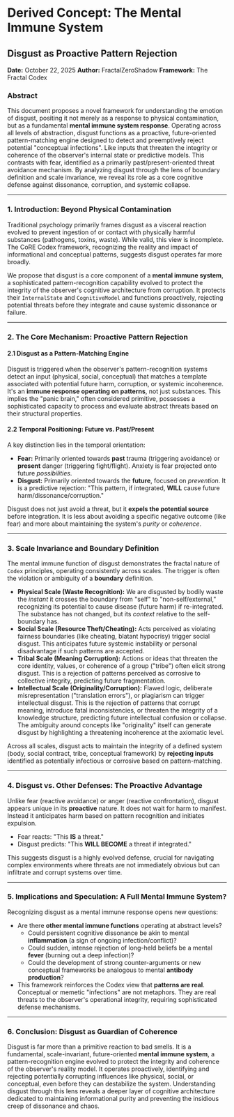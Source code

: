 <!--
SPDX-License-Identifier: GPL-3.0-or-later
SPDX-FileCopyrightText: 2025 FractalZeroShadow
-->
# **Derived Concept: The Mental Immune System**

## **Disgust as Proactive Pattern Rejection**

**Date:** October 22, 2025
**Author:** FractalZeroShadow
**Framework:** The Fractal Codex

### **Abstract**

This document proposes a novel framework for understanding the emotion of disgust, positing it not merely as a response to physical contamination, but as a fundamental **mental immune system response**. Operating across all levels of abstraction, disgust functions as a proactive, future-oriented pattern-matching engine designed to detect and preemptively reject potential "conceptual infections". Like inputs that threaten the integrity or coherence of the observer's internal state or predictive models. This contrasts with fear, identified as a primarily past/present-oriented threat avoidance mechanism. By analyzing disgust through the lens of boundary definition and scale invariance, we reveal its role as a core cognitive defense against dissonance, corruption, and systemic collapse.

---

### 1. Introduction: Beyond Physical Contamination

Traditional psychology primarily frames disgust as a visceral reaction evolved to prevent ingestion of or contact with physically harmful substances (pathogens, toxins, waste). While valid, this view is incomplete. The CoRE Codex framework, recognizing the reality and impact of informational and conceptual patterns, suggests disgust operates far more broadly.

We propose that disgust is a core component of a **mental immune system**, a sophisticated pattern-recognition capability evolved to protect the integrity of the observer's cognitive architecture from corruption. It protects their `InternalState` and `CognitiveModel` and functions proactively, rejecting potential threats before they integrate and cause systemic dissonance or failure.

---

### 2. The Core Mechanism: Proactive Pattern Rejection
#### 2.1 Disgust as a Pattern-Matching Engine

Disgust is triggered when the observer's pattern-recognition systems detect an input (physical, social, conceptual) that matches a template associated with potential future harm, corruption, or systemic incoherence. It's an **immune response operating on patterns**, not just substances. This implies the "panic brain," often considered primitive, possesses a sophisticated capacity to process and evaluate abstract threats based on their structural properties.

#### 2.2 Temporal Positioning: Future vs. Past/Present

A key distinction lies in the temporal orientation:

* **Fear:** Primarily oriented towards **past** trauma (triggering avoidance) or **present** danger (triggering fight/flight). Anxiety is fear projected onto future *possibilities*.
* **Disgust:** Primarily oriented towards the **future**, focused on *prevention*. It is a predictive rejection: "This pattern, if integrated, **WILL** cause future harm/dissonance/corruption."

Disgust does not just avoid a threat, but it **expels the potential source** before integration. It is less about avoiding a specific negative outcome (like fear) and more about maintaining the system's *purity* or *coherence*.

---

### **3. Scale Invariance and Boundary Definition**

The mental immune function of disgust demonstrates the fractal nature of `Codex` principles, operating consistently across scales. The trigger is often the violation or ambiguity of a **boundary** definition.

* **Physical Scale (Waste Recognition):** We are disgusted by bodily waste the *instant* it crosses the boundary from "self" to "non-self/external," recognizing its potential to cause disease (future harm) if re-integrated. The substance has not changed, but its *context* relative to the self-boundary has.
* **Social Scale (Resource Theft/Cheating):** Acts perceived as violating fairness boundaries (like cheating, blatant hypocrisy) trigger social disgust. This anticipates future systemic instability or personal disadvantage if such patterns are accepted.
* **Tribal Scale (Meaning Corruption):** Actions or ideas that threaten the core identity, values, or coherence of a group ("tribe") often elicit strong disgust. This is a rejection of patterns perceived as corrosive to collective integrity, predicting future fragmentation.
* **Intellectual Scale (Originality/Corruption):** Flawed logic, deliberate misrepresentation ("translation errors"), or plagiarism can trigger intellectual disgust. This is the rejection of patterns that corrupt meaning, introduce fatal inconsistencies, or threaten the integrity of a knowledge structure, predicting future intellectual confusion or collapse. The ambiguity around concepts like "originality" itself can generate disgust by highlighting a threatening incoherence at the axiomatic level.

Across all scales, disgust acts to maintain the integrity of a defined system (body, social contract, tribe, conceptual framework) by **rejecting inputs** identified as potentially infectious or corrosive based on pattern-matching.

---

### 4. Disgust vs. Other Defenses: The Proactive Advantage

Unlike fear (reactive avoidance) or anger (reactive confrontation), disgust appears unique in its **proactive** nature. It does not wait for harm to manifest. Instead it anticipates harm based on pattern recognition and initiates expulsion.

* Fear reacts: "This **IS** a threat."
* Disgust predicts: "This **WILL BECOME** a threat if integrated."

This suggests disgust is a highly evolved defense, crucial for navigating complex environments where threats are not immediately obvious but can infiltrate and corrupt systems over time.

---

### 5. Implications and Speculation: A Full Mental Immune System?

Recognizing disgust as a mental immune response opens new questions:

* Are there **other mental immune functions** operating at abstract levels?
    * Could persistent cognitive dissonance be akin to mental **inflammation** (a sign of ongoing infection/conflict)?
    * Could sudden, intense rejection of long-held beliefs be a mental **fever** (burning out a deep infection)?
    * Could the development of strong counter-arguments or new conceptual frameworks be analogous to mental **antibody production**?
* This framework reinforces the Codex view that **patterns are real**. Conceptual or memetic "infections" are not metaphors. They are real threats to the observer's operational integrity, requiring sophisticated defense mechanisms.

---

### 6. Conclusion: Disgust as Guardian of Coherence

Disgust is far more than a primitive reaction to bad smells. It is a fundamental, scale-invariant, future-oriented **mental immune system**, a pattern-recognition engine evolved to protect the integrity and coherence of the observer's reality model. It operates proactively, identifying and rejecting potentially corrupting influences like physical, social, or conceptual, even before they can destabilize the system. Understanding disgust through this lens reveals a deeper layer of cognitive architecture dedicated to maintaining informational purity and preventing the insidious creep of dissonance and chaos.